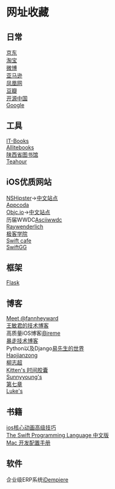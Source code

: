 # 网址收藏

## 日常
[京东](http://www.jd.com)  
[淘宝](http://www.taobao.com)  
[微博](http://www.weibo.com)  
[亚马逊](http://www.amazon.cn)  
[凤凰网](http://www.ifeng.com)  
[豆瓣](http://www.douban.com)  
[开源中国](http://www.oschina.net)  
[Google](https://www.google.com)

## 工具
[IT-Books](http://www.it-ebooks.info)  
[Allitebooks](http://www.allitebooks.com/)  
[陕西省图书馆](http://www.sxlib.org.cn)  
[Teahour](http://teahour.fm)

## iOS优质网站
[NSHipster](http://nshipster.com)->[中文站点](http://nshipster.cn/)  
[Appcoda](http://www.appcoda.com)  
[Objc.io](https://www.objc.io)->[中文站点](http://www.objcio.cn/)  
历届WWDC[Asciiwwdc](http://asciiwwdc.com/)  
[Raywenderlich](http://www.raywenderlich.com)  
[极客学院](http://wiki.jikexueyuan.com/)  
[Swift cafe](http://swiftcafe.io/)  
[SwiftGG](http://swift.gg/)

## 框架
[Flask](http://flask.pocoo.org)

## 博客
[Meet @fannheyward](http://fann.im)  
[王敏君的技术博客](http://kingstal.github.io)  
高质量iOS博客[iBireme](http://blog.ibireme.com)  
[暴走技术博客](http://dev.baozou.com)  
Python以及Django[易先生的世界](http://yijingping.github.io)  
[Haojianzong](http://www.haojianzong.com/)  
[柳志超](http://liuzhichao.com/)  
[Kitten's 时间胶囊](http://kittenyang.com/)  
[Sunnyyoung's](http://sunnyyoung.net/)  
[第七章](http://www.zoomfeng.com/)  
[Luke's](http://geeklu.com/)

## 书籍
[ios核心动画高级技巧](https://www.gitbook.com/book/zsisme/ios-/details)  
[The Swift Programming Language 中文版](http://wiki.jikexueyuan.com/project/swift/)  
[Mac 开发配置手册](https://www.gitbook.com/book/aaaaaashu/mac-dev-setup/details)

## 软件
企业级ERP系统[iDempiere](http://wiki.idempiere.org/zh/)
